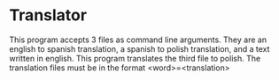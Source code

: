 # Translator
This program accepts 3 files as command line arguments. They are an english to spanish translation, a spanish to polish translation, and a text written in english. This program translates the third file to polish. The translation files must be in the format &lt;word>=&lt;translation>
